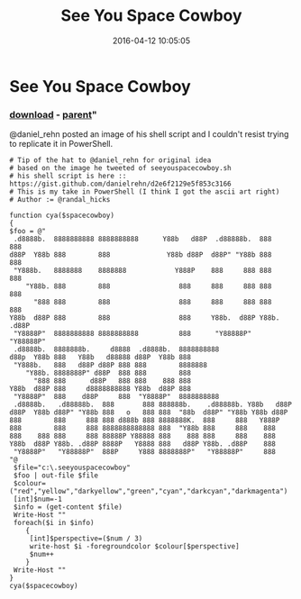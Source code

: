 ﻿---
pid:            6302
parent:         5289
children:       
poster:         kamlesh
title:          See You Space Cowboy
date:           2016-04-12 10:05:05
format:         posh
---

# See You Space Cowboy

### [download](6302.ps1) - [parent](5289.md)"

@daniel_rehn posted an image of his shell script and I couldn't resist trying to replicate it in PowerShell.

```posh
# Tip of the hat to @daniel_rehn for original idea
# based on the image he tweeted of seeyouspacecowboy.sh 
# his shell script is here :: https://gist.github.com/danielrehn/d2e6f2129e5f853c3166
# This is my take in PowerShell (I think I got the ascii art right)
# Author := @randal_hicks

function cya($spacecowboy)
{
$foo = @"
 .d8888b.  8888888888 8888888888      Y88b   d88P  .d88888b.  888     888
d88P  Y88b 888        888              Y88b d88P  d88P" "Y88b 888     888
 "Y888b.   8888888    8888888            Y888P    888     888 888     888
    "Y88b. 888        888                 888     888     888 888     888
      "888 888        888                 888     888     888 888     888
Y88b  d88P 888        888                 888     Y88b.  d88P Y88b. .d88P
 "Y8888P"  8888888888 8888888888          888      "Y88888P"   "Y88888P"
 .d8888b.  8888888b.     d8888  .d8888b.  8888888888
d88p  Y88b 888   Y88b   d88888 d88P  Y88b 888
 "Y888b.   888   d88P d88P 888 888        8888888
    "Y88b. 8888888P" d88P  888 888        888
      "888 888      d88P   888 888    888 888
Y88b  d88P 888     d8888888888 Y88b  d88P 888
 "Y8888P"  888    d88P     888  "Y8888P"  8888888888
 .d8888b.   .d88888b.  888       888 888888b.    .d88888b. Y88b   d88P
d88P  Y88b d88P" "Y88b 888   o   888 888  "88b  d88P" "Y88b Y88b d88P
888        888     888 888 d888b 888 8888888K.  888     888   Y888P
888        888     888 8888888888888 888  "Y88b 888     888    888
888    888 888     888 88888P Y88888 888    888 888     888    888
Y88b  d88P Y88b. .d88P 8888P   Y8888 888   d88P Y88b. .d88P    888
 "Y8888P"   "Y88888P"  888P     Y888 8888888P"   "Y88888P"     888
"@
 $file="c:\.seeyouspacecowboy"
 $foo | out-file $file
 $colour=("red","yellow","darkyellow","green","cyan","darkcyan","darkmagenta")
 [int]$num=-1
 $info = (get-content $file)
 Write-Host ""
 foreach($i in $info) 
    {
     [int]$perspective=($num / 3)
     write-host $i -foregroundcolor $colour[$perspective]
     $num++   
    }
 Write-Host ""
}
cya($spacecowboy)
```
